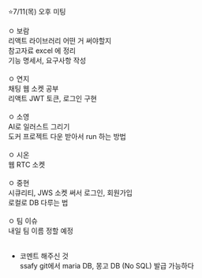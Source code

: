 
⭐7/11(목) 오후 미팅 <br>

ㅇ 보람<br>
리액트 라이브러리 어떤 거 써야할지 <br>
참고자료 excel 에 정리 <br>
기능 명세서, 요구사항 작성 <br>
<br>
ㅇ 연지 <br>
채팅 웹 소켓 공부 <br>
리액트 JWT 토큰, 로그인 구현 <br>
<br>
ㅇ 소영 <br>
AI로 일러스트 그리기 <br>
도커 프로젝트 다운 받아서 run 하는 방법<br>
<br>
ㅇ 시온 <br>
웹 RTC 소켓<br>
<br>
ㅇ 중현<br>
시큐리티, JWS 소켓 써서 로그인, 회원가입<br>
로컬로 DB 다루는 법<br>
<br>
ㅇ 팀 이슈 <br>
내일 팀 이름 정할 예정<br>
<br>
- 코멘트 해주신 것   <br>
ssafy git에서 maria DB, 몽고 DB (No SQL) 발급 가능하다 <br>
